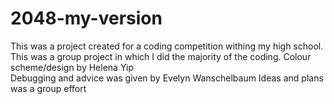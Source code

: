 # 2048-my-version
This was a project created for a coding competition withing my high school. This was a group project in which I did the majority of the coding.
Colour scheme/design by Helena Yip <br/>
Debugging and advice was given by Evelyn Wanschelbaum
Ideas and plans was a group effort
